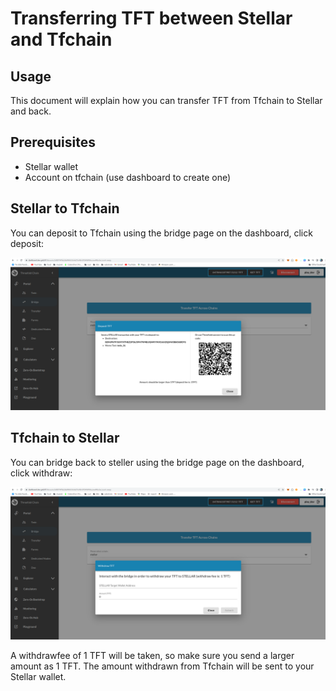 # Transferring TFT between Stellar and Tfchain

## Usage

This document will explain how you can transfer TFT from Tfchain to Stellar and back.

## Prerequisites

- Stellar wallet
- Account on tfchain (use dashboard to create one)

## Stellar to Tfchain

You can deposit to Tfchain using the bridge page on the dashboard, click deposit:

![bridge](./img/deposit_bridge.png)

## Tfchain to Stellar

You can bridge back to steller using the bridge page on the dashboard, click withdraw:

![withdraw](./img/withdraw_bridge.png)

A withdrawfee of 1 TFT will be taken, so make sure you send a larger amount as 1 TFT.
The amount withdrawn from Tfchain will be sent to your Stellar wallet.
